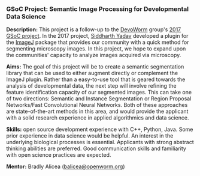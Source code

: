 ### GSoC Project: Semantic Image Processing for Developmental Data Science  


**Description:**  This project is a follow-up to the [DevoWorm](https://devoworm.weebly.com/) group's [2017 GSoC project](https://github.com/devoworm/Proposals/blob/master/GSoC/2017/ImageJ-plugin.md). In the 2017 project, [Siddharth Yadav](https://www.youtube.com/watch?v=LZMrku4wB3I&amp;t=25s) developed a plugin for the [ImageJ](https://imagej.nih.gov/ij/) package that provides our community with a quick method for segmenting microscopy images. In this project, we hope to expand upon the communities' capacity to analyze images acquired via microscopy.


**Aims:**  The goal of this project will be to create a semantic segmentation library that can be used to either augment directly or complement the ImageJ plugin. Rather than a easy-to-use tool that is geared towards the analysis of developmental data, the next step will involve refining the feature identification capacity of our segmented images. This can take one of two directions: Semantic and Instance Segmentation or Region Proposal Networks/Fast Convolutional Neural Networks. Both of these approaches are state-of-the-art methods in this area, and would provide the applicant with a solid research experience in applied algorithmics and data science.  


**Skills:** open source development experience with C++, Python, Java. Some prior experience in data science would be helpful. An interest in the underlying biological processes is essential. Applicants with strong abstract thinking abilities are preferred. Good communication skills and familiarity with open science practices are expected.  


**Mentor:** Bradly Alicea   ([balicea@openworm.org](mailto:balicea@openworm.org))  
